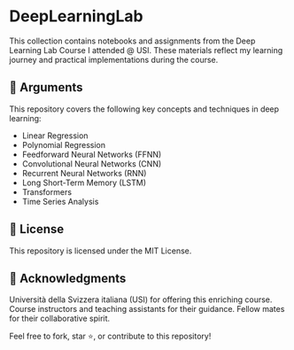 # DeepLearningLab

This collection contains notebooks and assignments from the Deep Learning Lab Course I attended @ USI. These materials reflect my learning journey and practical implementations during the course.

## 📑 Arguments

This repository covers the following key concepts and techniques in deep learning:

- Linear Regression
- Polynomial Regression
- Feedforward Neural Networks (FFNN)
- Convolutional Neural Networks (CNN)
- Recurrent Neural Networks (RNN)
- Long Short-Term Memory (LSTM)
- Transformers
- Time Series Analysis

## 📝 License

This repository is licensed under the MIT License.

## 🤝 Acknowledgments

Università della Svizzera italiana (USI) for offering this enriching course.
Course instructors and teaching assistants for their guidance.
Fellow mates for their collaborative spirit.


Feel free to fork, star ⭐, or contribute to this repository!
